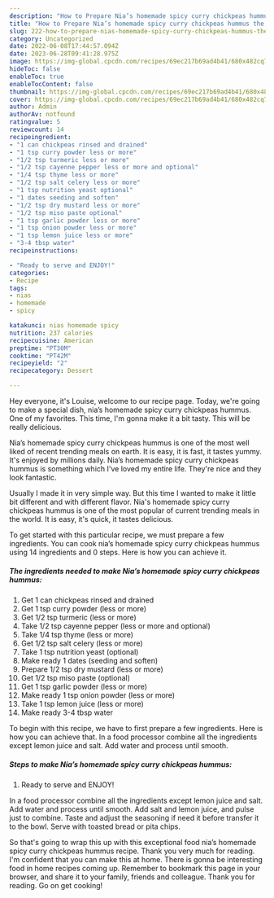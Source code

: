 ```yaml
---
description: "How to Prepare Nia’s homemade spicy curry chickpeas hummus the Very Delicious"
title: "How to Prepare Nia’s homemade spicy curry chickpeas hummus the Very Delicious"
slug: 222-how-to-prepare-nias-homemade-spicy-curry-chickpeas-hummus-the-very-delicious
category: Uncategorized
date: 2022-06-08T17:44:57.094Z
date: 2023-06-28T09:41:28.975Z
image: https://img-global.cpcdn.com/recipes/69ec217b69ad4b41/680x482cq70/nias-homemade-spicy-curry-chickpeas-hummus-recipe-main-photo.jpg
hideToc: false
enableToc: true
enableTocContent: false
thumbnail: https://img-global.cpcdn.com/recipes/69ec217b69ad4b41/680x482cq70/nias-homemade-spicy-curry-chickpeas-hummus-recipe-main-photo.jpg
cover: https://img-global.cpcdn.com/recipes/69ec217b69ad4b41/680x482cq70/nias-homemade-spicy-curry-chickpeas-hummus-recipe-main-photo.jpg
author: Admin
authorAv: notfound
ratingvalue: 5
reviewcount: 14
recipeingredient:
- "1 can chickpeas rinsed and drained"
- "1 tsp curry powder less or more"
- "1/2 tsp turmeric less or more"
- "1/2 tsp cayenne pepper less or more and optional"
- "1/4 tsp thyme less or more"
- "1/2 tsp salt celery less or more"
- "1 tsp nutrition yeast optional"
- "1 dates seeding and soften"
- "1/2 tsp dry mustard less or more"
- "1/2 tsp miso paste optional"
- "1 tsp garlic powder less or more"
- "1 tsp onion powder less or more"
- "1 tsp lemon juice less or more"
- "3-4 tbsp water"
recipeinstructions:

- "Ready to serve and ENJOY!"
categories:
- Recipe
tags:
- nias
- homemade
- spicy

katakunci: nias homemade spicy 
nutrition: 237 calories
recipecuisine: American
preptime: "PT30M"
cooktime: "PT42M"
recipeyield: "2"
recipecategory: Dessert

---
```



Hey everyone, it's Louise, welcome to our recipe page. Today, we're going to make a special dish, nia’s homemade spicy curry chickpeas hummus. One of my favorites. This time, I'm gonna make it a bit tasty. This will be really delicious.

Nia’s homemade spicy curry chickpeas hummus is one of the most well liked of recent trending meals on earth. It is easy, it is fast, it tastes yummy. It's enjoyed by millions daily. Nia’s homemade spicy curry chickpeas hummus is something which I've loved my entire life. They're nice and they look fantastic.

Usually I made it in very simple way. But this time I wanted to make it little bit different and with different flavor. Nia&#39;s homemade spicy curry chickpeas hummus is one of the most popular of current trending meals in the world. It is easy, it&#39;s quick, it tastes delicious.


To get started with this particular recipe, we must prepare a few ingredients. You can cook nia’s homemade spicy curry chickpeas hummus using 14 ingredients and 0 steps. Here is how you can achieve it.

<!--inarticleads1-->

##### The ingredients needed to make Nia’s homemade spicy curry chickpeas hummus:

1. Get 1 can chickpeas rinsed and drained
1. Get 1 tsp curry powder (less or more)
1. Get 1/2 tsp turmeric (less or more)
1. Take 1/2 tsp cayenne pepper (less or more and optional)
1. Take 1/4 tsp thyme (less or more)
1. Get 1/2 tsp salt celery (less or more)
1. Take 1 tsp nutrition yeast (optional)
1. Make ready 1 dates (seeding and soften)
1. Prepare 1/2 tsp dry mustard (less or more)
1. Get 1/2 tsp miso paste (optional)
1. Get 1 tsp garlic powder (less or more)
1. Make ready 1 tsp onion powder (less or more)
1. Take 1 tsp lemon juice (less or more)
1. Make ready 3-4 tbsp water


To begin with this recipe, we have to first prepare a few ingredients. Here is how you can achieve that. In a food processor combine all the ingredients except lemon juice and salt. Add water and process until smooth. 

<!--inarticleads2-->

##### Steps to make Nia’s homemade spicy curry chickpeas hummus:


1. Ready to serve and ENJOY!

In a food processor combine all the ingredients except lemon juice and salt. Add water and process until smooth. Add salt and lemon juice, and pulse just to combine. Taste and adjust the seasoning if need it before transfer it to the bowl. Serve with toasted bread or pita chips. 

So that's going to wrap this up with this exceptional food nia’s homemade spicy curry chickpeas hummus recipe. Thank you very much for reading. I'm confident that you can make this at home. There is gonna be interesting food in home recipes coming up. Remember to bookmark this page in your browser, and share it to your family, friends and colleague. Thank you for reading. Go on get cooking!
